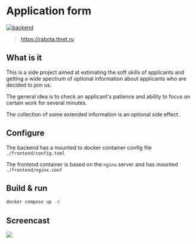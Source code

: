 # Application form
[![backend](https://github.com/sir-go/rabota-ttnet/actions/workflows/go.yml/badge.svg)](https://github.com/sir-go/rabota-ttnet/actions/workflows/go.yml)

> https://rabota.ttnet.ru

## What is it
This is a side project aimed at estimating the soft skills of applicants and getting a wide spectrum of 
optional information about applicants who are decided to join us.

The general idea is to check an applicant's patience and ability to focus on 
certain work for several minutes.

The collection of some extended information is an optional side effect.

## Configure
The backend has a mounted to docker container config file
`./frontend/config.toml`

The frontend container is based on the `nginx` server and has mounted 
`./frontend/nginx.conf`

## Build & run
```bash
docker compose up -d
```

## Screencast
![](sc.gif)

